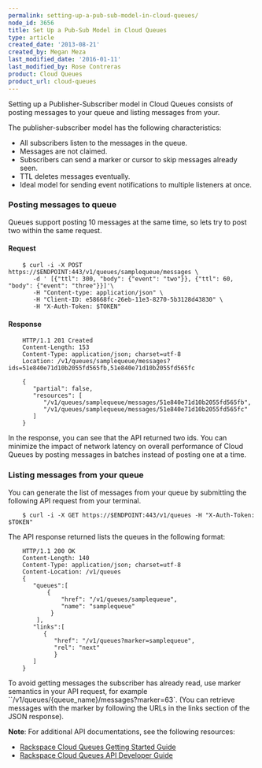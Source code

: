 ```yaml
---
permalink: setting-up-a-pub-sub-model-in-cloud-queues/
node_id: 3656
title: Set Up a Pub-Sub Model in Cloud Queues
type: article
created_date: '2013-08-21'
created_by: Megan Meza
last_modified_date: '2016-01-11'
last_modified_by: Rose Contreras
product: Cloud Queues
product_url: cloud-queues
---
```


Setting up a Publisher-Subscriber model in Cloud Queues consists of posting messages to 
your queue and listing messages from your. 

The publisher-subscriber model has the following characteristics:

-   All subscribers listen to the messages in the queue.
-   Messages are not claimed.
-   Subscribers can send a marker or cursor to skip messages already seen.
-   TTL deletes messages eventually.
-   Ideal model for sending event notifications to multiple listeners at once.

### Posting messages to queue

Queues support posting 10 messages at the same time, so lets try to post
two within the same request.

#### Request

        $ curl -i -X POST https://$ENDPOINT:443/v1/queues/samplequeue/messages \
           -d ' [{"ttl": 300, "body": {"event": "two"}}, {"ttl": 60, "body": {"event": "three"}}]'\
           -H "Content-type: application/json" \
           -H "Client-ID: e58668fc-26eb-11e3-8270-5b3128d43830" \
           -H "X-Auth-Token: $TOKEN"

#### Response

        HTTP/1.1 201 Created     
        Content-Length: 153     
        Content-Type: application/json; charset=utf-8     
        Location: /v1/queues/samplequeue/messages?ids=51e840e71d10b2055fd565fb,51e840e71d10b2055fd565fc 
        
        {
           "partial": false, 
           "resources": [
              "/v1/queues/samplequeue/messages/51e840e71d10b2055fd565fb", 
              "/v1/queues/samplequeue/messages/51e840e71d10b2055fd565fc"
           ]
        }

In the response, you can see that the API returned two ids. You can minimize the impact of 
network latency on overall performance of Cloud Queues by posting messages in batches instead 
of posting one at a time.

### Listing messages from your queue

You can generate the list of messages from your queue by submitting the following API 
request from your terminal.

        $ curl -i -X GET https://$ENDPOINT:443/v1/queues -H "X-Auth-Token: $TOKEN"

The API response returned lists the queues in the following format:

<!-- -->

        HTTP/1.1 200 OK     
        Content-Length: 140     
        Content-Type: application/json; charset=utf-8     
        Content-Location: /v1/queues  
        {
           "queues":[
               {
                   "href": "/v1/queues/samplequeue", 
                   "name": "samplequeue"
                }
            ], 
           "links":[
              {
                 "href": "/v1/queues?marker=samplequeue", 
                 "rel": "next"
                 }
           ]
        }

To avoid getting messages the subscriber has already read, use marker semantics in your 
API request, for example  ``/v1/queues/{queue_name}/messages?marker=63`. (You can retrieve 
messages with the marker by following the URLs in the links section of the JSON response).

**Note**: 
For additional API documentations, see the following resources: 
- [Rackspace Cloud Queues Getting Started Guide](https://developer.rackspace.com/docs/cloud-queues/v1/developer-guide/#getting-started)
- [Rackspace Cloud Queues API Developer Guide](https://developer.rackspace.com/docs/cloud-queues/v1/developer-guide/#developer-guide)
